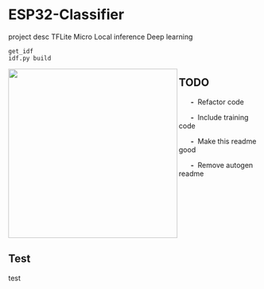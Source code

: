 # ESP32-Classifier

project desc
TFLite Micro
Local inference
Deep learning

```
get_idf
idf.py build
```

<img align="left" width="340" src="demo_vid.gif" />

## TODO
&nbsp;&nbsp;&nbsp;&nbsp;&nbsp;&nbsp;**-** &nbsp;Refactor code

&nbsp;&nbsp;&nbsp;&nbsp;&nbsp;&nbsp;**-** &nbsp;Include training code

&nbsp;&nbsp;&nbsp;&nbsp;&nbsp;&nbsp;**-** &nbsp;Make this readme good

&nbsp;&nbsp;&nbsp;&nbsp;&nbsp;&nbsp;**-** &nbsp;Remove autogen readme

<br clear="left"/>

## Test
test